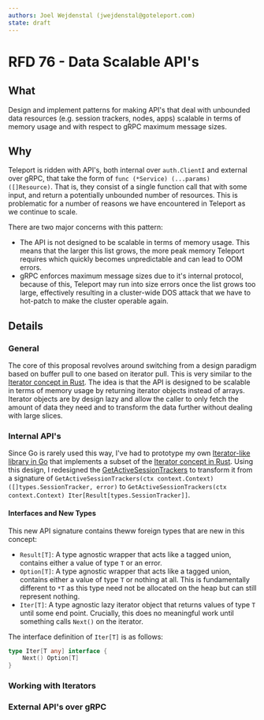 ```yaml
---
authors: Joel Wejdenstal (jwejdenstal@goteleport.com)
state: draft
---
```


# RFD 76 - Data Scalable API's

## What

Design and implement patterns for making API's that deal with unbounded data resources (e.g. session trackers, nodes, apps) scalable in terms of memory usage and with respect to gRPC maximum message sizes.

## Why

Teleport is ridden with API's, both internal over `auth.ClientI` and external over gRPC, that take the form of `func (*Service) (...params) ([]Resource)`. That is, they consist of a single function call that with some input, and return a potentially unbounded number of resources. This is problematic for a number of reasons we have encountered in Teleport as we continue to scale.

There are two major concerns with this pattern:
- The API is not designed to be scalable in terms of memory usage. This means that the larger this list grows, the more peak memory Teleport requires which quickly becomes unpredictable and can lead to OOM errors.
- gRPC enforces maximum message sizes due to it's internal protocol, because of this, Teleport may run into size errors once the list grows too large, effectively resulting in a cluster-wide DOS attack that we have to hot-patch to make the cluster operable again.

## Details

### General

The core of this proposal revolves around switching from a design paradigm based on buffer pull to one based on iterator pull. This is very similar to the [Iterator concept in Rust](https://doc.rust-lang.org/std/iter/trait.Iterator.html). The idea is that the API is designed to be scalable in terms of memory usage by returning iterator objects instead of arrays. Iterator objects are by design lazy and allow the caller to only fetch the amount of data they need and to transform the data further without dealing with large slices.

### Internal API's

Since Go is rarely used this way, I've had to prototype my own [Iterator-like library in Go](https://github.com/xacrimon/functional) that implements a subset of the [Iterator concept in Rust](https://doc.rust-lang.org/std/iter/trait.Iterator.html). Using this design, I redesigned the [GetActiveSessionTrackers](https://github.com/gravitational/teleport/blob/ca520999c1f3e929e98f37c551532446bfbfbbd7/lib/services/sessiontracker.go#L33) to transform it from a signature of `GetActiveSessionTrackers(ctx context.Context) ([]types.SessionTracker, error)` to `GetActiveSessionTrackers(ctx context.Context) Iter[Result[types.SessionTracker]]`.

#### Interfaces and New Types

This new API signature contains theww foreign types that are new in this concept:
- `Result[T]`: A type agnostic wrapper that acts like a tagged union, contains either a value of type `T` or an error.
- `Option[T]`: A type agnostic wrapper that acts like a tagged union, contains either a value of type `T` or nothing at all. This is fundamentally different to `*T` as this type need not be allocated on the heap but can still represent nothing.
- `Iter[T]`: A type agnostic lazy iterator object that returns values of type `T` until some end point. Crucially, this does no meaningful work until something calls `Next()` on the iterator.

The interface definition of `Iter[T]` is as follows:
```go
type Iter[T any] interface {
	Next() Option[T]
}
```

### Working with Iterators

### External API's over gRPC
